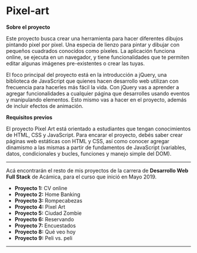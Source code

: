# Pixel-art

__Sobre el proyecto__

Este proyecto busca crear una herramienta para hacer diferentes dibujos pintando pixel por pixel. Una especia de lienzo para pintar y dibujar con pequeños cuadrados conocidos como píxeles. La aplicación funciona online, se ejecuta en un navegador, y tiene funcionalidades que te permiten editar algunas imágenes pre-existentes o crear las tuyas.

El foco principal del proyecto está en la introducción a jQuery, una biblioteca de JavaScript que quienes hacen desarrollo web utilizan con frecuencia para hacerles más fácil la vida. Con jQuery vas a aprender a agregar funcionalidades a cualquier página que desarrolles usando eventos y manipulando elementos. Esto mismo vas a hacer en el proyecto, además de incluir efectos de animación.

__Requisitos previos__

El proyecto Pixel Art está orientado a estudiantes que tengan conocimientos de HTML, CSS y JavaScript. Para encarar el proyecto, debés saber crear páginas web estáticas con HTML y CSS, así como conocer agregar dinamismo a las mismas a partir de fundamentos de JavaScript (variables, datos, condicionales y bucles, funciones y manejo simple del DOM).

***

Acá encontrarán el resto de mis proyectos de la carrera de __Desarrollo Web Full Stack__ de Acámica, para el curso que inició en Mayo 2019.

* __Proyecto 1:__ CV online
* __Proyecto 2:__ Home Banking
* __Proyecto 3:__ Rompecabezas
* __Proyecto 4:__ Pixel Art
* __Proyecto 5:__ Ciudad Zombie
* __Proyecto 6:__ Reservando
* __Proyecto 7:__ Encuestados
* __Proyecto 8:__  Qué veo hoy
* __Proyecto 9:__ Peli vs. peli

***